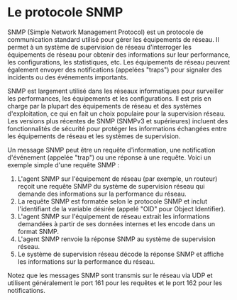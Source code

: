 # Le protocole SNMP

SNMP (Simple Network Management Protocol) est un protocole de communication standard utilisé pour gérer les équipements de réseau. Il permet à un système de supervision de réseau d'interroger les équipements de réseau pour obtenir des informations sur leur performance, les configurations, les statistiques, etc. Les équipements de réseau peuvent également envoyer des notifications (appelées "traps") pour signaler des incidents ou des événements importants.

SNMP est largement utilisé dans les réseaux informatiques pour surveiller les performances, les équipements et les configurations. Il est pris en charge par la plupart des équipements de réseau et des systèmes d'exploitation, ce qui en fait un choix populaire pour la supervision réseau. Les versions plus récentes de SNMP (SNMPv3 et supérieures) incluent des fonctionnalités de sécurité pour protéger les informations échangées entre les équipements de réseau et les systèmes de supervision.

Un message SNMP peut être un requête d'information, une notification d'événement (appelée "trap") ou une réponse à une requête. Voici un exemple simple d'une requête SNMP :

1. L'agent SNMP sur l'équipement de réseau (par exemple, un routeur) reçoit une requête SNMP du système de supervision réseau qui demande des informations sur la performance du réseau.
2. La requête SNMP est formatée selon le protocole SNMP et inclut l'identifiant de la variable désirée (appelé "OID" pour Object Identifier).
3. L'agent SNMP sur l'équipement de réseau extrait les informations demandées à partir de ses données internes et les encode dans un format SNMP.
4. L'agent SNMP renvoie la réponse SNMP au système de supervision réseau.
5. Le système de supervision réseau décode la réponse SNMP et affiche les informations sur la performance du réseau.

Notez que les messages SNMP sont transmis sur le réseau via UDP et utilisent généralement le port 161 pour les requêtes et le port 162 pour les notifications.

